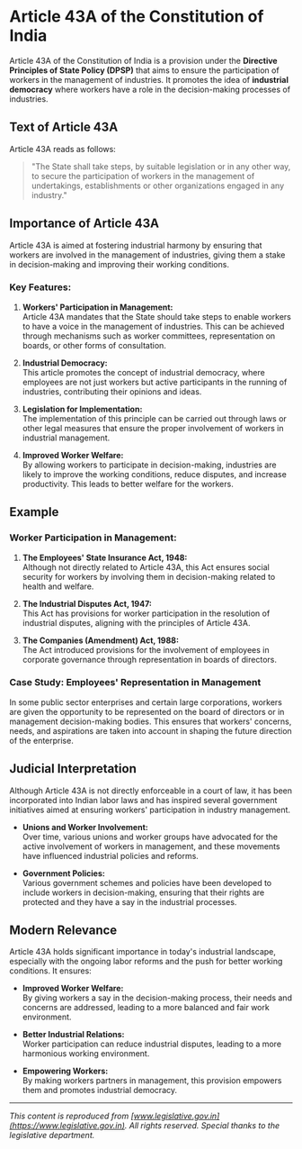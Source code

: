 # Article 43A of the Constitution of India

Article 43A of the Constitution of India is a provision under the **Directive Principles of State Policy (DPSP)** that aims to ensure the participation of workers in the management of industries. It promotes the idea of **industrial democracy** where workers have a role in the decision-making processes of industries.

## Text of Article 43A

Article 43A reads as follows:

> "The State shall take steps, by suitable legislation or in any other way, to secure the participation of workers in the management of undertakings, establishments or other organizations engaged in any industry."

## Importance of Article 43A

Article 43A is aimed at fostering industrial harmony by ensuring that workers are involved in the management of industries, giving them a stake in decision-making and improving their working conditions.

### Key Features:

1. **Workers' Participation in Management:**  
   Article 43A mandates that the State should take steps to enable workers to have a voice in the management of industries. This can be achieved through mechanisms such as worker committees, representation on boards, or other forms of consultation.

2. **Industrial Democracy:**  
   This article promotes the concept of industrial democracy, where employees are not just workers but active participants in the running of industries, contributing their opinions and ideas.

3. **Legislation for Implementation:**  
   The implementation of this principle can be carried out through laws or other legal measures that ensure the proper involvement of workers in industrial management.

4. **Improved Worker Welfare:**  
   By allowing workers to participate in decision-making, industries are likely to improve the working conditions, reduce disputes, and increase productivity. This leads to better welfare for the workers.

## Example

### Worker Participation in Management:

1. **The Employees' State Insurance Act, 1948:**  
   Although not directly related to Article 43A, this Act ensures social security for workers by involving them in decision-making related to health and welfare.

2. **The Industrial Disputes Act, 1947:**  
   This Act has provisions for worker participation in the resolution of industrial disputes, aligning with the principles of Article 43A.

3. **The Companies (Amendment) Act, 1988:**  
   The Act introduced provisions for the involvement of employees in corporate governance through representation in boards of directors.

### Case Study: **Employees' Representation in Management**

In some public sector enterprises and certain large corporations, workers are given the opportunity to be represented on the board of directors or in management decision-making bodies. This ensures that workers' concerns, needs, and aspirations are taken into account in shaping the future direction of the enterprise.

## Judicial Interpretation

Although Article 43A is not directly enforceable in a court of law, it has been incorporated into Indian labor laws and has inspired several government initiatives aimed at ensuring workers' participation in industry management.

* **Unions and Worker Involvement:**  
  Over time, various unions and worker groups have advocated for the active involvement of workers in management, and these movements have influenced industrial policies and reforms.

* **Government Policies:**  
  Various government schemes and policies have been developed to include workers in decision-making, ensuring that their rights are protected and they have a say in the industrial processes.

## Modern Relevance

Article 43A holds significant importance in today's industrial landscape, especially with the ongoing labor reforms and the push for better working conditions. It ensures:

- **Improved Worker Welfare:**  
  By giving workers a say in the decision-making process, their needs and concerns are addressed, leading to a more balanced and fair work environment.
  
- **Better Industrial Relations:**  
  Worker participation can reduce industrial disputes, leading to a more harmonious working environment.

- **Empowering Workers:**  
  By making workers partners in management, this provision empowers them and promotes industrial democracy.

---

*This content is reproduced from [www.legislative.gov.in](https://www.legislative.gov.in). All rights reserved. Special thanks to the legislative department.*
